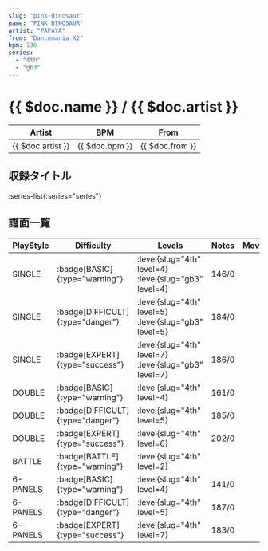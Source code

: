 ```yaml
---
slug: "pink-dinosaur"
name: "PINK DINOSAUR"
artist: "PAPAYA"
from: "Dancemania X2"
bpm: 136
series:
  - "4th"
  - "gb3"
---
```


# {{ $doc.name }} / {{ $doc.artist }}

|Artist|BPM|From|
|------|---|----|
|{{ $doc.artist }}|{{ $doc.bpm }}|{{ $doc.from }}|

## 収録タイトル

:series-list{:series="series"}

## 譜面一覧

|PlayStyle|Difficulty|Levels|Notes|Movie|
|---------|----------|------|-----|-----|
|SINGLE| :badge[BASIC]{type="warning"}|<div class="field is-grouped is-grouped-multiline"> :level{slug="4th" level=4} :level{slug="gb3" level=4}</div>|146/0||
|SINGLE| :badge[DIFFICULT]{type="danger"}|<div class="field is-grouped is-grouped-multiline"> :level{slug="4th" level=5} :level{slug="gb3" level=5}</div>|184/0||
|SINGLE| :badge[EXPERT]{type="success"}|<div class="field is-grouped is-grouped-multiline"> :level{slug="4th" level=7} :level{slug="gb3" level=7}</div>|186/0||
|DOUBLE| :badge[BASIC]{type="warning"}|<div class="field is-grouped is-grouped-multiline"> :level{slug="4th" level=4}</div>|161/0||
|DOUBLE| :badge[DIFFICULT]{type="danger"}|<div class="field is-grouped is-grouped-multiline"> :level{slug="4th" level=5}</div>|185/0||
|DOUBLE| :badge[EXPERT]{type="success"}|<div class="field is-grouped is-grouped-multiline"> :level{slug="4th" level=6}</div>|202/0||
|BATTLE| :badge[BATTLE]{type="warning"}|<div class="field is-grouped is-grouped-multiline"> :level{slug="4th" level=2}</div>|||
|6-PANELS| :badge[BASIC]{type="warning"}|<div class="field is-grouped is-grouped-multiline"> :level{slug="4th" level=4}</div>|141/0||
|6-PANELS| :badge[DIFFICULT]{type="danger"}|<div class="field is-grouped is-grouped-multiline"> :level{slug="4th" level=5}</div>|187/0||
|6-PANELS| :badge[EXPERT]{type="success"}|<div class="field is-grouped is-grouped-multiline"> :level{slug="4th" level=7}</div>|183/0||
